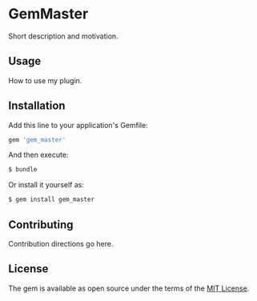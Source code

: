 # GemMaster
Short description and motivation.

## Usage
How to use my plugin.

## Installation
Add this line to your application's Gemfile:

```ruby
gem 'gem_master'
```

And then execute:
```bash
$ bundle
```

Or install it yourself as:
```bash
$ gem install gem_master
```

## Contributing
Contribution directions go here.

## License
The gem is available as open source under the terms of the [MIT License](https://opensource.org/licenses/MIT).
